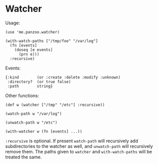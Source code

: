 # Watcher

Usage:

    (use 'me.panzoo.watcher)

    (with-watch-paths ["/tmp/foo" "/var/log"]
      (fn [events]
        (doseq [e events]
          (prn e)))
      :recursive)

Events:

    {:kind        (or :create :delete :modify :unknown)
     :directory?  (or true false)
     :path        string}

Other functions:

    (def w (watcher ["/tmp" "/etc"] :recursive))

    (watch-path w "/var/log")

    (unwatch-path w "/etc")

    (with-watcher w (fn [events] ...))

`:recursive` is optional. If present `watch-path` will recursively add
subdirectories to the watcher as well, and `unwatch-path` will
recursively remove them. The paths given to `watcher` and `with-watch-paths`
will be treated the same.
